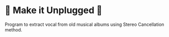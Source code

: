 # 🎵 Make it Unplugged 🎹

Program to extract vocal from old musical albums using Stereo Cancellation method.
